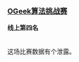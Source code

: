 ### [OGeek算法挑战赛](https://tianchi.aliyun.com/competition/entrance/231688/introduction)
**线上第四名**<br/>
<br/><br/>
这场比赛数据有个泄露。
